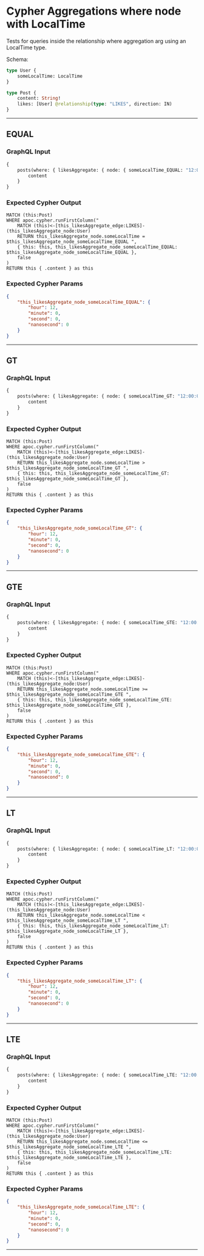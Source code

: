 # Cypher Aggregations where node with LocalTime

Tests for queries inside the relationship where aggregation arg using an LocalTime type.

Schema:

```graphql
type User {
    someLocalTime: LocalTime
}

type Post {
    content: String!
    likes: [User] @relationship(type: "LIKES", direction: IN)
}
```

---

## EQUAL

### GraphQL Input

```graphql
{
    posts(where: { likesAggregate: { node: { someLocalTime_EQUAL: "12:00:00" } } }) {
        content
    }
}
```

### Expected Cypher Output

```cypher
MATCH (this:Post)
WHERE apoc.cypher.runFirstColumn("
    MATCH (this)<-[this_likesAggregate_edge:LIKES]-(this_likesAggregate_node:User)
    RETURN this_likesAggregate_node.someLocalTime = $this_likesAggregate_node_someLocalTime_EQUAL ",
    { this: this, this_likesAggregate_node_someLocalTime_EQUAL: $this_likesAggregate_node_someLocalTime_EQUAL },
    false
)
RETURN this { .content } as this
```

### Expected Cypher Params

```json
{
    "this_likesAggregate_node_someLocalTime_EQUAL": {
        "hour": 12,
        "minute": 0,
        "second": 0,
        "nanosecond": 0
    }
}
```

---

## GT

### GraphQL Input

```graphql
{
    posts(where: { likesAggregate: { node: { someLocalTime_GT: "12:00:00" } } }) {
        content
    }
}
```

### Expected Cypher Output

```cypher
MATCH (this:Post)
WHERE apoc.cypher.runFirstColumn("
    MATCH (this)<-[this_likesAggregate_edge:LIKES]-(this_likesAggregate_node:User)
    RETURN this_likesAggregate_node.someLocalTime > $this_likesAggregate_node_someLocalTime_GT ",
    { this: this, this_likesAggregate_node_someLocalTime_GT: $this_likesAggregate_node_someLocalTime_GT },
    false
)
RETURN this { .content } as this
```

### Expected Cypher Params

```json
{
    "this_likesAggregate_node_someLocalTime_GT": {
        "hour": 12,
        "minute": 0,
        "second": 0,
        "nanosecond": 0
    }
}
```

---

## GTE

### GraphQL Input

```graphql
{
    posts(where: { likesAggregate: { node: { someLocalTime_GTE: "12:00:00" } } }) {
        content
    }
}
```

### Expected Cypher Output

```cypher
MATCH (this:Post)
WHERE apoc.cypher.runFirstColumn("
    MATCH (this)<-[this_likesAggregate_edge:LIKES]-(this_likesAggregate_node:User)
    RETURN this_likesAggregate_node.someLocalTime >= $this_likesAggregate_node_someLocalTime_GTE ",
    { this: this, this_likesAggregate_node_someLocalTime_GTE: $this_likesAggregate_node_someLocalTime_GTE },
    false
)
RETURN this { .content } as this
```

### Expected Cypher Params

```json
{
    "this_likesAggregate_node_someLocalTime_GTE": {
        "hour": 12,
        "minute": 0,
        "second": 0,
        "nanosecond": 0
    }
}
```

---

## LT

### GraphQL Input

```graphql
{
    posts(where: { likesAggregate: { node: { someLocalTime_LT: "12:00:00" } } }) {
        content
    }
}
```

### Expected Cypher Output

```cypher
MATCH (this:Post)
WHERE apoc.cypher.runFirstColumn("
    MATCH (this)<-[this_likesAggregate_edge:LIKES]-(this_likesAggregate_node:User)
    RETURN this_likesAggregate_node.someLocalTime < $this_likesAggregate_node_someLocalTime_LT ",
    { this: this, this_likesAggregate_node_someLocalTime_LT: $this_likesAggregate_node_someLocalTime_LT },
    false
)
RETURN this { .content } as this
```

### Expected Cypher Params

```json
{
    "this_likesAggregate_node_someLocalTime_LT": {
        "hour": 12,
        "minute": 0,
        "second": 0,
        "nanosecond": 0
    }
}
```

---

## LTE

### GraphQL Input

```graphql
{
    posts(where: { likesAggregate: { node: { someLocalTime_LTE: "12:00:00" } } }) {
        content
    }
}
```

### Expected Cypher Output

```cypher
MATCH (this:Post)
WHERE apoc.cypher.runFirstColumn("
    MATCH (this)<-[this_likesAggregate_edge:LIKES]-(this_likesAggregate_node:User)
    RETURN this_likesAggregate_node.someLocalTime <= $this_likesAggregate_node_someLocalTime_LTE ",
    { this: this, this_likesAggregate_node_someLocalTime_LTE: $this_likesAggregate_node_someLocalTime_LTE },
    false
)
RETURN this { .content } as this
```

### Expected Cypher Params

```json
{
    "this_likesAggregate_node_someLocalTime_LTE": {
        "hour": 12,
        "minute": 0,
        "second": 0,
        "nanosecond": 0
    }
}
```

---

